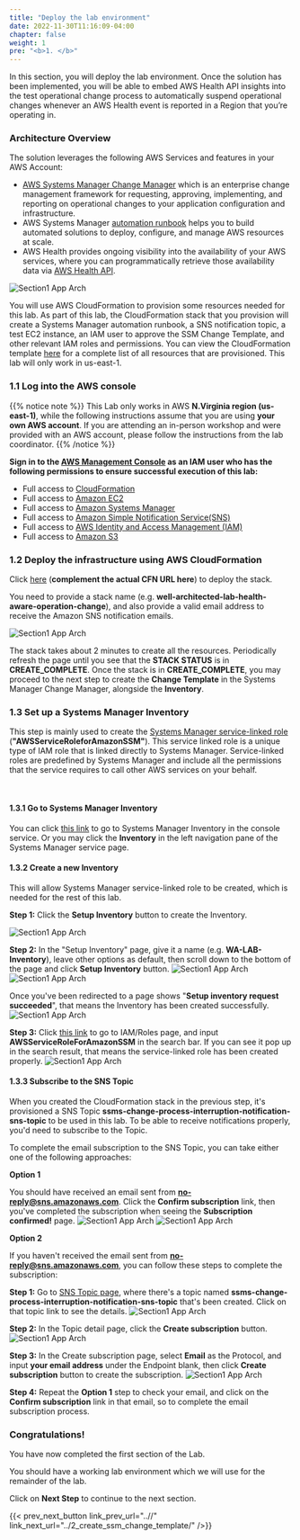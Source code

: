 ```yaml
---
title: "Deploy the lab environment"
date: 2022-11-30T11:16:09-04:00
chapter: false
weight: 1
pre: "<b>1. </b>"
---
```


In this section, you will deploy the lab environment. Once the solution has been implemented, you will be able to embed AWS Health API insights into the test operational change process to automatically suspend operational changes whenever an AWS Health event is reported in a Region that you’re operating in.

### Architecture Overview

The solution leverages the following AWS Services and features in your AWS Account:

* [AWS Systems Manager Change Manager](https://docs.aws.amazon.com/systems-manager/latest/userguide/change-manager.html) which is an enterprise change management framework for requesting, approving, implementing, and reporting on operational changes to your application configuration and infrastructure. 
* AWS Systems Manager [automation runbook](https://docs.aws.amazon.com/systems-manager/latest/userguide/automation-documents.html) helps you to build automated solutions to deploy, configure, and manage AWS resources at scale.
* AWS Health provides ongoing visibility into the availability of your AWS services, where you can programmatically retrieve those availability data via [AWS Health API](https://docs.aws.amazon.com/health/latest/ug/health-api.html).

![Section1 App Arch](/Operations/200_Build_AWS_Health_Aware_Operation_Change_Process/Images/section1_solution_architect.png)

You will use AWS CloudFormation to provision some resources needed for this lab. As part of this lab, the CloudFormation stack that you provision will create a Systems Manager automation runbook, a SNS notification topic, a test EC2 instance, an IAM user to approve the SSM Change Template, and other relevant IAM roles and permissions. You can view the CloudFormation template [here](/Operations/200_Build_AWS_Health_Aware_Operation_Change_Process/Code/cfn_health_aware_ssm_stack.yaml) for a complete list of all resources that are provisioned. This lab will only work in us-east-1.

### 1.1 Log into the AWS console

{{% notice note %}}
This Lab only works in AWS **N.Virginia region (us-east-1)**, while the following instructions assume that you are using **your own AWS account**. If you are attending an in-person workshop and were provided with an AWS account, please follow the instructions from the lab coordinator.
{{% /notice %}}


**Sign in to the [AWS Management Console](https://us-east-1.console.aws.amazon.com/console) as an IAM user who has the following permissions to ensure successful execution of this lab:**
* Full access to [CloudFormation](https://aws.amazon.com/cloudformation/)
* Full access to [Amazon EC2](https://aws.amazon.com/ec2/) 
* Full access to [Amazon Systems Manager](https://aws.amazon.com/systems-manager/) 
* Full access to [Amazon Simple Notification Service(SNS)](https://aws.amazon.com/sns/) 
* Full access to [AWS Identity and Access Management (IAM)](https://aws.amazon.com/iam/) 
* Full access to [Amazon S3](https://aws.amazon.com/s3/)


### 1.2 Deploy the infrastructure using AWS CloudFormation

Click [here](mockup-s3-bucket-link-us-east-1) (**complement the actual CFN URL here**) to deploy the stack. 

You need to provide a stack name (e.g. **well-architected-lab-health-aware-operation-change**), and also provide a valid email address to receive the Amazon SNS notification emails.

![Section1 App Arch](/Operations/200_Build_AWS_Health_Aware_Operation_Change_Process/Images/section1_cfn_implementation.png)

The stack takes about 2 minutes to create all the resources. Periodically refresh the page until you see that the **STACK STATUS** is in **CREATE_COMPLETE**. Once the stack is in **CREATE_COMPLETE**, you may proceed to the next step to create the **Change Template** in the Systems Manager Change Manager, alongside the **Inventory**.


### 1.3 Set up a Systems Manager Inventory

This step is mainly used to create the [Systems Manager service-linked role](https://docs.aws.amazon.com/systems-manager/latest/userguide/using-service-linked-roles.html) (**"AWSServiceRoleforAmazonSSM"**). This service linked role is a unique type of IAM role that is linked directly to Systems Manager. Service-linked roles are predefined by Systems Manager and include all the permissions that the service requires to call other AWS services on your behalf. 

<br />

#### 1.3.1 Go to Systems Manager Inventory

You can click [this link](https://us-east-1.console.aws.amazon.com/systems-manager/inventory?region=us-east-1) to go to Systems Manager Inventory in the console service. Or you may click the **Inventory** in the left navigation pane of the Systems Manager service page. 

#### 1.3.2 Create a new Inventory

This will allow Systems Manager service-linked role to be created, which is needed for the rest of this lab.

**Step 1:** Click the **Setup Inventory** button to create the Inventory.

![Section1 App Arch](/Operations/200_Build_AWS_Health_Aware_Operation_Change_Process/Images/section1_click_create_inventory.png)

**Step 2:** In the "Setup Inventory" page, give it a name (e.g. **WA-LAB-Inventory**), leave other options as default, then scroll down to the bottom of the page and click **Setup Inventory** button.
![Section1 App Arch](/Operations/200_Build_AWS_Health_Aware_Operation_Change_Process/Images/section1_inventory_name.png)
![Section1 App Arch](/Operations/200_Build_AWS_Health_Aware_Operation_Change_Process/Images/section1_setup_inventory_confirm.png)

Once you've been redirected to a page shows "**Setup inventory request succeeded**", that means the Inventory has been created successfully.
![Section1 App Arch](/Operations/200_Build_AWS_Health_Aware_Operation_Change_Process/Images/section1_inventory_created.png)

**Step 3:** Click [this link](https://us-east-1.console.aws.amazon.com/iamv2/home?region=us-east-1#/roles) to go to IAM/Roles page, and input **AWSServiceRoleForAmazonSSM** in the search bar. If you can see it pop up in the search result, that means the service-linked role has been created properly.
![Section1 App Arch](/Operations/200_Build_AWS_Health_Aware_Operation_Change_Process/Images/section1_service_linked_role_validation.png)

#### 1.3.3 Subscribe to the SNS Topic

When you created the CloudFormation stack in the previous step, it's provisioned a SNS Topic **ssms-change-process-interruption-notification-sns-topic** to be used in this lab. To be able to receive notifications properly, you'd need to subscribe to the Topic.

To complete the email subscription to the SNS Topic, you can take either one of the following approaches:

**Option 1**

You should have received an email sent from **no-reply@sns.amazonaws.com**. Click the **Confirm subscription** link, then you've completed the subscription when seeing the **Subscription confirmed!** page.
![Section1 App Arch](/Operations/200_Build_AWS_Health_Aware_Operation_Change_Process/Images/section1_email_confirm_subscription.png)
![Section1 App Arch](/Operations/200_Build_AWS_Health_Aware_Operation_Change_Process/Images/section1_sns_subscription_confirmed_page.png)

**Option 2**

If you haven't received the email sent from **no-reply@sns.amazonaws.com**, you can follow these steps to complete the subscription:

**Step 1:** Go to [SNS Topic page](https://us-east-1.console.aws.amazon.com/sns/v3/home?region=us-east-1#/topics), where there's a topic named **ssms-change-process-interruption-notification-sns-topic** that's been created. Click on that topic link to see the details.
![Section1 App Arch](/Operations/200_Build_AWS_Health_Aware_Operation_Change_Process/Images/section1_sns_topic_page.png)

**Step 2:** In the Topic detail page, click the **Create subscription** button.
![Section1 App Arch](/Operations/200_Build_AWS_Health_Aware_Operation_Change_Process/Images/section1_sns_topic_detail_page.png)

**Step 3:** In the Create subscription page, select **Email** as the Protocol, and input **your email address** under the Endpoint blank, then click **Create subscription** button to create the subscription.
![Section1 App Arch](/Operations/200_Build_AWS_Health_Aware_Operation_Change_Process/Images/section1_sns_topic_page_create_subscription.png)

**Step 4:** Repeat the **Option 1** step to check your email, and click on the **Confirm subscription** link in that email, so to complete the email subscription process.

### Congratulations! 

You have now completed the first section of the Lab.

You should have a working lab environment which we will use for the remainder of the lab.

Click on **Next Step** to continue to the next section.

{{< prev_next_button link_prev_url="..//" link_next_url="../2_create_ssm_change_template/" />}}


